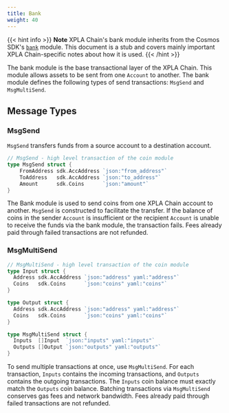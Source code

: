 ```yaml
---
title: Bank
weight: 40
---
```


{{< hint info >}}
**Note**
XPLA Chain's bank module inherits from the Cosmos SDK's [`bank`](https://docs.cosmos.network/master/modules/bank/) module. This document is a stub and covers mainly important XPLA Chain-specific notes about how it is used.
{{< /hint >}}

The bank module is the base transactional layer of the XPLA Chain. This module allows assets to be sent from one `Account` to another. The bank module defines the following types of send transactions: `MsgSend` and `MsgMultiSend`.

## Message Types

### MsgSend

`MsgSend` transfers funds from a source account to a destination account.

```go
// MsgSend - high level transaction of the coin module
type MsgSend struct {
    FromAddress sdk.AccAddress `json:"from_address"`
    ToAddress   sdk.AccAddress `json:"to_address"`
    Amount      sdk.Coins      `json:"amount"`
}
```

The Bank module is used to send coins from one XPLA Chain account to another. `MsgSend` is constructed to facilitate the transfer. If the balance of coins in the sender `Account` is insufficient or the recipient `Account` is unable to receive the funds via the bank module, the transaction fails. Fees already paid through failed transactions are not refunded.

### MsgMultiSend

```go
// MsgMultiSend - high level transaction of the coin module
type Input struct {
  Address sdk.AccAddress `json:"address" yaml:"address"`
  Coins   sdk.Coins      `json:"coins" yaml:"coins"`
}

type Output struct {
  Address sdk.AccAddress `json:"address" yaml:"address"`
  Coins   sdk.Coins      `json:"coins" yaml:"coins"`
}

type MsgMultiSend struct {
  Inputs  []Input  `json:"inputs" yaml:"inputs"`
  Outputs []Output `json:"outputs" yaml:"outputs"`
}
```

To send multiple transactions at once, use `MsgMultiSend`. For each transaction, `Inputs` contains the incoming transactions, and `Outputs` contains the outgoing transactions. The `Inputs` coin balance must exactly match the `Outputs` coin balance. Batching transactions via `MsgMultiSend` conserves gas fees and network bandwidth. Fees already paid through failed transactions are not refunded.

